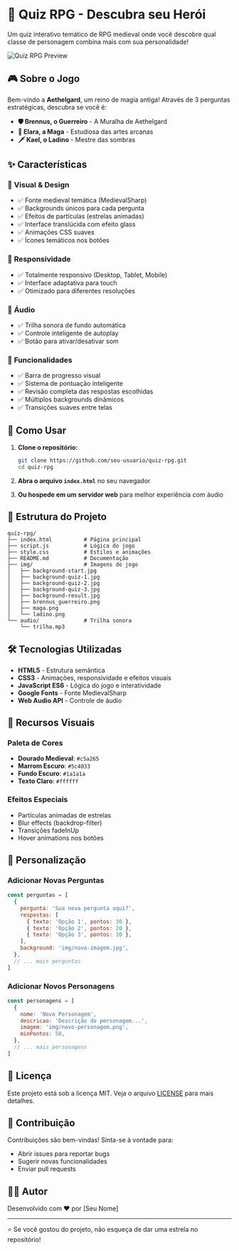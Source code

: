 # 🏰 Quiz RPG - Descubra seu Herói

Um quiz interativo temático de RPG medieval onde você descobre qual classe de personagem combina mais com sua personalidade!

![Quiz RPG Preview](https://via.placeholder.com/800x400/1a1a1a/c5a265?text=Quiz+RPG+-+Aethelgard)

## 🎮 Sobre o Jogo

Bem-vindo a **Aethelgard**, um reino de magia antiga! Através de 3 perguntas estratégicas, descubra se você é:

- **🛡️ Brennus, o Guerreiro** - A Muralha de Aethelgard
- **🔮 Elara, a Maga** - Estudiosa das artes arcanas
- **🗡️ Kael, o Ladino** - Mestre das sombras

## ✨ Características

### 🎨 **Visual & Design**

- ✅ Fonte medieval temática (MedievalSharp)
- ✅ Backgrounds únicos para cada pergunta
- ✅ Efeitos de partículas (estrelas animadas)
- ✅ Interface translúcida com efeito glass
- ✅ Animações CSS suaves
- ✅ Ícones temáticos nos botões

### 📱 **Responsividade**

- ✅ Totalmente responsivo (Desktop, Tablet, Mobile)
- ✅ Interface adaptativa para touch
- ✅ Otimizado para diferentes resoluções

### 🎵 **Áudio**

- ✅ Trilha sonora de fundo automática
- ✅ Controle inteligente de autoplay
- ✅ Botão para ativar/desativar som

### 🎯 **Funcionalidades**

- ✅ Barra de progresso visual
- ✅ Sistema de pontuação inteligente
- ✅ Revisão completa das respostas escolhidas
- ✅ Múltiplos backgrounds dinâmicos
- ✅ Transições suaves entre telas

## 🚀 Como Usar

1. **Clone o repositório:**

   ```bash
   git clone https://github.com/seu-usuario/quiz-rpg.git
   cd quiz-rpg
   ```

2. **Abra o arquivo `index.html`** no seu navegador

3. **Ou hospede em um servidor web** para melhor experiência com áudio

## 📁 Estrutura do Projeto

```
quiz-rpg/
├── index.html          # Página principal
├── script.js           # Lógica do jogo
├── style.css           # Estilos e animações
├── README.md           # Documentação
├── img/                # Imagens do jogo
│   ├── background-start.jpg
│   ├── background-quiz-1.jpg
│   ├── background-quiz-2.jpg
│   ├── background-quiz-3.jpg
│   ├── background-result.jpg
│   ├── brennus_guerreiro.png
│   ├── maga.png
│   └── ladino.png
└── audio/              # Trilha sonora
    └── trilha.mp3
```

## 🛠️ Tecnologias Utilizadas

- **HTML5** - Estrutura semântica
- **CSS3** - Animações, responsividade e efeitos visuais
- **JavaScript ES6** - Lógica do jogo e interatividade
- **Google Fonts** - Fonte MedievalSharp
- **Web Audio API** - Controle de áudio

## 🎨 Recursos Visuais

### Paleta de Cores

- **Dourado Medieval**: `#c5a265`
- **Marrom Escuro**: `#5c4033`
- **Fundo Escuro**: `#1a1a1a`
- **Texto Claro**: `#ffffff`

### Efeitos Especiais

- Partículas animadas de estrelas
- Blur effects (backdrop-filter)
- Transições fadeInUp
- Hover animations nos botões

## 🔧 Personalização

### Adicionar Novas Perguntas

```javascript
const perguntas = [
  {
    pergunta: 'Sua nova pergunta aqui?',
    respostas: [
      { texto: 'Opção 1', pontos: 30 },
      { texto: 'Opção 2', pontos: 20 },
      { texto: 'Opção 3', pontos: 10 },
    ],
    background: 'img/nova-imagem.jpg',
  },
  // ... mais perguntas
]
```

### Adicionar Novos Personagens

```javascript
const personagens = [
  {
    nome: 'Novo Personagem',
    descricao: 'Descrição do personagem...',
    imagem: 'img/novo-personagem.png',
    minPontos: 50,
  },
  // ... mais personagens
]
```

## 📄 Licença

Este projeto está sob a licença MIT. Veja o arquivo [LICENSE](LICENSE) para mais detalhes.

## 🤝 Contribuição

Contribuições são bem-vindas! Sinta-se à vontade para:

- Abrir issues para reportar bugs
- Sugerir novas funcionalidades
- Enviar pull requests

## 👨‍💻 Autor

Desenvolvido com ❤️ por [Seu Nome]

---

⭐ Se você gostou do projeto, não esqueça de dar uma estrela no repositório!
